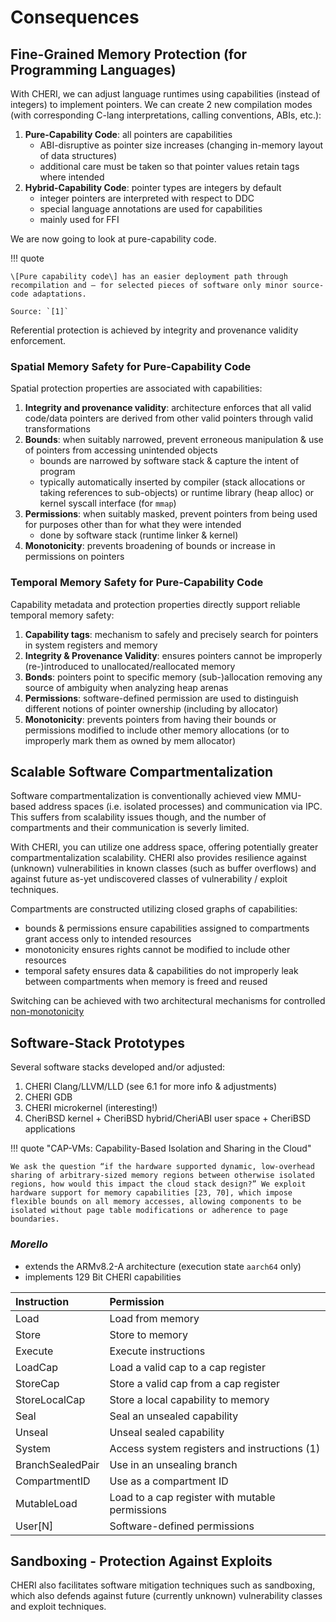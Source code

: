 # Consequences

## Fine-Grained Memory Protection (for Programming Languages)

With CHERI, we can adjust language runtimes using capabilities (instead of integers) to implement pointers. We can create 2 new compilation modes (with corresponding C-lang interpretations, calling conventions, ABIs, etc.):

1. **Pure-Capability Code**: all pointers are capabilities
    - ABI-disruptive as pointer size increases (changing in-memory layout of data structures)
    - additional care must be taken so that pointer values retain tags where intended
2. **Hybrid-Capability Code**: pointer types are integers by default
    - integer pointers are interpreted with respect to DDC
    - special language annotations are used for capabilities
    - mainly used for FFI

We are now going to look at pure-capability code.

!!! quote

    \[Pure capability code\] has an easier deployment path through recompilation and – for selected pieces of software only minor source-code adaptations.

    Source: `[1]`

Referential protection is achieved by integrity and provenance validity enforcement.

### Spatial Memory Safety for Pure-Capability Code

Spatial protection properties are associated with capabilities:

1. **Integrity and provenance validity**: architecture enforces that all valid code/data pointers are derived from other valid pointers through valid transformations
2. **Bounds**: when suitably narrowed, prevent erroneous manipulation & use of pointers from accessing unintended objects
    - bounds are narrowed by software stack & capture the intent of program
    - typically automatically inserted by compiler (stack allocations or taking references to sub-objects) or runtime library (heap alloc) or kernel syscall interface (for `mmap`)
3. **Permissions**: when suitably masked, prevent pointers from being used for purposes other than for what they were intended
    - done by software stack (runtime linker & kernel)
4. **Monotonicity**: prevents broadening of bounds or increase in permissions on pointers

### Temporal Memory Safety for Pure-Capability Code

Capability metadata and protection properties directly support reliable temporal memory safety:

1. **Capability tags**: mechanism to safely and precisely search for pointers in system registers and memory
2. **Integrity & Provenance Validity**: ensures pointers cannot be improperly (re-)introduced to unallocated/reallocated memory
3. **Bonds**: pointers point to specific memory (sub-)allocation removing any source of ambiguity when analyzing heap arenas
4. **Permissions**: software-defined permission are used to distinguish different notions of pointer ownership (including by allocator)
5. **Monotonicity**: prevents pointers from having their bounds or permissions modified to include other memory allocations (or to improperly mark them as owned by mem allocator)

## Scalable Software Compartmentalization

Software compartmentalization is conventionally achieved view MMU-based address spaces (i.e. isolated processes) and communication via IPC. This suffers from scalability issues though, and the number of compartments and their communication is severly limited.

With CHERI, you can utilize one address space, offering potentially greater compartmentalization scalability. CHERI also provides resilience against (unknown) vulnerabilities in known classes (such as buffer overflows) and against future as-yet undiscovered classes of vulnerability / exploit techniques.

Compartments are constructed utilizing closed graphs of capabilities:

- bounds & permissions ensure capabilities assigned to compartments grant access only to intended resources
- monotonicity ensures rights cannot be modified to include other resources
- temporal safety ensures data & capabilities do not improperly leak between compartments when memory is freed and reused

Switching can be achieved with two architectural mechanisms for controlled [non-monotonicity](./capabilities.md#reachable-capability-monotonicity)

## Software-Stack Prototypes

Several software stacks developed and/or adjusted:

1. CHERI Clang/LLVM/LLD (see 6.1 for more info & adjustments)
2. CHERI GDB
3. CHERI microkernel (interesting!)
4. CheriBSD kernel + CheriBSD hybrid/CheriABI user space + CheriBSD applications

!!! quote "CAP-VMs: Capability-Based Isolation and Sharing in the Cloud"

    We ask the question “if the hardware supported dynamic, low-overhead sharing of arbitrary-sized memory regions between otherwise isolated regions, how would this impact the cloud stack design?” We exploit hardware support for memory capabilities [23, 70], which impose flexible bounds on all memory accesses, allowing components to be isolated without page table modifications or adherence to page boundaries.

### _Morello_

- extends the ARMv8.2-A architecture (execution state `aarch64` only)
- implements 129 Bit CHERI capabilities

| Instruction      | Permission                                      |
| :--------------- | :---------------------------------------------- |
| Load             | Load from memory                                |
| Store            | Store to memory                                 |
| Execute          | Execute instructions                            |
| LoadCap          | Load a valid cap to a cap register              |
| StoreCap         | Store a valid cap from a cap register           |
| StoreLocalCap    | Store a local capability to memory              |
| Seal             | Seal an unsealed capability                     |
| Unseal           | Unseal sealed capability                        |
| System           | Access system registers and instructions (1)    |
| BranchSealedPair | Use in an unsealing branch                      |
| CompartmentID    | Use as a compartment ID                         |
| MutableLoad      | Load to a cap register with mutable permissions |
| User\[N\]        | Software-defined permissions                    |

## Sandboxing - Protection Against Exploits

CHERI also facilitates software mitigation techniques such as sandboxing, which also defends against future (currently unknown) vulnerability classes and exploit techniques.
